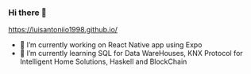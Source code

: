### Hi there 👋

https://luisantoniio1998.github.io/

- 🔭 I’m currently working on React Native app using Expo 
- 🌱 I’m currently learning SQL for Data WareHouses, KNX Protocol for Intelligent Home Solutions, Haskell and BlockChain 

<!--
**luisantoniio1998/luisantoniio1998** is a ✨ _special_ ✨ repository because its `README.md` (this file) appears on your GitHub profile.

Here are some ideas to get you started:

- 🔭 I’m currently working on ...
- 🌱 I’m currently learning ...
- 👯 I’m looking to collaborate on ...
- 🤔 I’m looking for help with ...
- 💬 Ask me about ...
- 📫 How to reach me: ...
- 😄 Pronouns: ...
- ⚡ Fun fact: ...
-->

